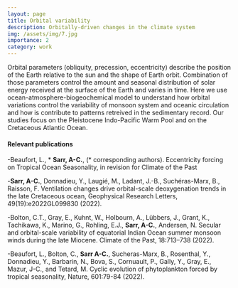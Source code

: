 ```yaml
---
layout: page
title: Orbital variability
description: Orbitally-driven changes in the climate system
img: /assets/img/7.jpg
importance: 2
category: work
---
```


Orbital parameters (obliquity, precession, eccentricity) describe the position of the Earth relative to the sun and the shape of Earth orbit. Combination of those parameters control the amount and seasonal distribution of solar energy received at the surface of the Earth and varies in time.  Here we use ocean-atmosphere-biogeochemical model to understand how orbital variations control the variability of monsoon system and oceanic circulation and how is contribute to patterns retreived in the sedimentary record. Our studies focus on the Pleistocene Indo-Pacific Warm Pool and on the Cretaceous Atlantic Ocean.

#### Relevant publications 
-Beaufort, L., * __Sarr, A-C.__, (* corresponding authors). Eccentricity forcing on Tropical Ocean Seasonality, in revision for Climate of the Past

-__Sarr, A-C.__, Donnadieu, Y., Laugié, M., Ladant, J.-B., Suchéras-Marx, B., Raisson, F. Ventilation changes drive orbital-scale deoxygenation trends in the late Cretaceous ocean, Geophysical Research Letters, 49(19):e2022GL099830 (2022).

 -Bolton, C.T., Gray, E., Kuhnt, W., Holbourn, A., Lübbers, J., Grant, K., Tachikawa, K., Marino, G., Rohling, E.J., __Sarr, A-C.__, Andersen, N. Secular and orbital-scale variability of equatorial Indian Ocean summer monsoon winds during the late Miocene. Climate of the Past, 18:713–738 (2022).
 
-Beaufort, L., Bolton, C., __Sarr A-C.__, Sucheras-Marx, B., Rosenthal, Y., Donnadieu, Y., Barbarin, N., Bova, S., Cornuault, P., Gally, Y., Gray, E., Mazur, J-C., and Tetard, M. Cyclic evolution of phytoplankton forced by tropical seasonality, Nature, 601:79-84 (2022).

